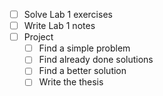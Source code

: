 - [ ] Solve Lab 1 exercises
- [ ] Write Lab 1 notes
- [ ] Project
	- [ ] Find a simple problem
	- [ ] Find already done solutions
	- [ ] Find a better solution
	- [ ] Write the thesis
